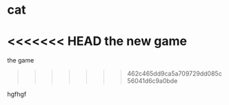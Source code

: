 # cat
<<<<<<< HEAD
the new game 
=======
the game
>>>>>>> 462c465dd9ca5a709729dd085c56041d6c9a0bde

hgfhgf
